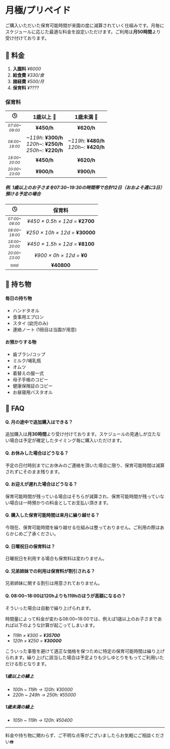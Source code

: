 ﻿# ⽉極/プリペイド

<!--
<h3 style='margin-top:48px;'>
⽉極/プリペイド
</h3>
-->
<style>
.timezone {
  font-size: 0.75em;
}
</style>

ご購入いただいた保育可能時間が来園の度に減算されていく仕組みです。月毎にスケジュールに応じた最適な料金を設定いただけます。ご利用は**月50時間**より受け付けております。

<!--購入して頂いた保育可能時間がご利用の度に差し引かれるシステムとなっております。スケジュールに応じた最適な料金を月毎に設定できます。

ご利用は**月50時間**より受け付けております。-->

## 📝 料金

1. **入園料** *¥6000*
2. **給食費** *¥330/食*
3. **諸経費** *¥500/月*
4. **保育料** *¥????*

### 保育料
|🕓|1歳以上 👧|1歳未満 👶|
|:-:|:-:|:-:|
|<div class='timezone'>*07:00~<br>08:00*</div>|**¥450/h**|**¥620/h**|
|<div class='timezone'>*08:00~<br>18:00*</div>|<div style='text-align:right;'>*~119h*: **¥300/h**<br>*120h~*: **¥250/h**<br>*250h~*: **¥220/h**</div>|<div style='text-align:right;'>*~119h*: **¥480/h**<br>*120h~*: **¥420/h**</div>|
|<div class='timezone'>*18:00~<br>20:00*</div>|**¥450/h**|**¥620/h**|
|<div class='timezone'>*20:00~<br>23:00*</div>|**¥900/h**|**¥900/h**|

##### 例. 1歳以上のお子さまを07:30~19:30の時間帯で合計12日（おおよそ週に3日）預ける予定の場合
|🕓|保育料|
|:-:|:-:|
|<div class='timezone'>*07:00~<br>08:00*</div>|*¥450 × 0.5h × 12d =* **¥2700**|
|<div class='timezone'>*08:00~<br>18:00*</div>|*¥250 × 10h × 12d =* **¥30000**|
|<div class='timezone'>*18:00~<br>20:00*</div>|*¥450 × 1.5h × 12d =* **¥8100**|
|<div class='timezone'>*20:00~<br>23:00*</div>|*¥900 × 0h × 12d =* **¥0**|
|<div class='timezone'>*total*</div>|**¥40800**|

## 🎒 持ち物

#### 毎日の持ち物
- ハンドタオル
- 食事用エプロン
- スタイ (幼児のみ)
- 連絡ノート (1冊目は当園が用意)

#### お預かりする物
- 歯ブラシ/コップ
- ミルク/哺乳瓶
- オムツ
- 着替えの服一式
- 母子手帳のコピー
- 健康保険証のコピー
- お昼寝用バスタオル

## 🤔 FAQ

#### Q. 月の途中で追加購⼊はできる？
追加購⼊は**月30時間**より受け付けております。スケジュールの見通しが立たない場合は予定が確定したタイミング毎に購入いただけます。

#### Q. お休みした場合はどうなる？
予定の日付時刻までにお休みのご連絡を頂いた場合に限り、保育可能時間は減算されずにそのまま残ります。

#### Q. お迎えが遅れた場合はどうなる？
保育可能時間が残っている場合はそちらが減算され、保育可能時間が残っていない場合は一時預かりの料金としてお支払い頂きます。

#### Q. 購入した保育可能時間は来月に繰り越せる？

今現在、保育可能時間を繰り越せる仕組みは整っておりません。ご利用の際はあらかじめご了承ください。

#### Q. 日曜祝日の保育料は？
日曜祝日を利用する場合も保育料は変わりません。

#### Q. 兄弟姉妹での利用は保育料が割引される？
兄弟姉妹に関する割引は用意されておりません。

#### Q. 08:00~18:00は120hよりも119hのほうが高額になるの？

そういった場合は自動で繰り上げられます。

時間量によって料金が変わる08:00~18:00では、例えば1歳以上のお子さまであれば以下のような計算が起こってしまいます。

- _119h × ¥300 = **¥35700**_
- _120h × ¥250 = **¥30000**_

こういった事態を避けて適正な価格を保つために特定の保育可能時間は繰り上げられます。繰り上げに該当した場合は予定よりも少しゆとりをもってご利用いただける形となります。

##### 1歳以上の繰上
- *100h ~ 119h → 120h: ¥30000*
- *220h ~ 249h → 250h: ¥55000*

##### 1歳未満の繰上
- *105h ~ 119h → 120h: ¥50400*

***
料金や持ち物に関わらず、ご不明な点等がございましたらお気軽にご相談ください☎️
